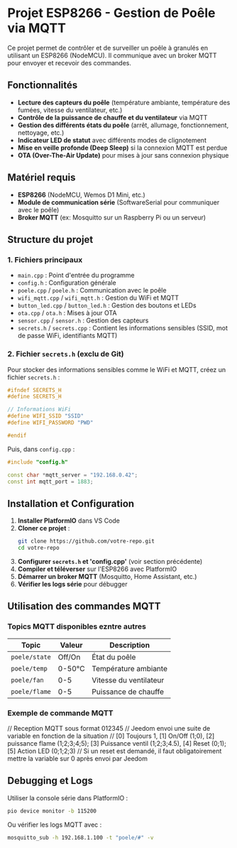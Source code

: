 # Projet ESP8266 - Gestion de Poêle via MQTT

Ce projet permet de contrôler et de surveiller un poêle à granulés en utilisant un ESP8266 (NodeMCU). Il communique avec un broker MQTT pour envoyer et recevoir des commandes.

## Fonctionnalités

- **Lecture des capteurs du poêle** (température ambiante, température des fumées, vitesse du ventilateur, etc.)
- **Contrôle de la puissance de chauffe et du ventilateur** via MQTT
- **Gestion des différents états du poêle** (arrêt, allumage, fonctionnement, nettoyage, etc.)
- **Indicateur LED de statut** avec différents modes de clignotement
- **Mise en veille profonde (Deep Sleep)** si la connexion MQTT est perdue
- **OTA (Over-The-Air Update)** pour mises à jour sans connexion physique

## Matériel requis

- **ESP8266** (NodeMCU, Wemos D1 Mini, etc.)
- **Module de communication série** (SoftwareSerial pour communiquer avec le poêle)
- **Broker MQTT** (ex: Mosquitto sur un Raspberry Pi ou un serveur)

## Structure du projet

### 1. **Fichiers principaux**

- `main.cpp` : Point d'entrée du programme
- `config.h` : Configuration générale
- `poele.cpp` / `poele.h` : Communication avec le poêle
- `wifi_mqtt.cpp` / `wifi_mqtt.h` : Gestion du WiFi et MQTT
- `button_led.cpp` / `button_led.h` : Gestion des boutons et LEDs
- `ota.cpp` / `ota.h` : Mises à jour OTA
- `sensor.cpp` / `sensor.h` : Gestion des capteurs
- `secrets.h` / `secrets.cpp` : Contient les informations sensibles (SSID, mot de passe WiFi, identifiants MQTT)

### 2. **Fichier `secrets.h`** (exclu de Git)

Pour stocker des informations sensibles comme le WiFi et MQTT, créez un fichier `secrets.h` :

```cpp
#ifndef SECRETS_H
#define SECRETS_H

// Informations WiFi
#define WIFI_SSID "SSID"
#define WIFI_PASSWORD "PWD"

#endif
```

Puis, dans `config.cpp` :

```cpp
#include "config.h"

const char *mqtt_server = "192.168.0.42";
const int mqtt_port = 1883;
```

## Installation et Configuration

1. **Installer PlatformIO** dans VS Code
2. **Cloner ce projet** :
   ```sh
   git clone https://github.com/votre-repo.git
   cd votre-repo
   ```
3. **Configurer `secrets.h` et 'config.cpp'** (voir section précédente)
4. **Compiler et téléverser** sur l'ESP8266 avec PlatformIO
5. **Démarrer un broker MQTT** (Mosquitto, Home Assistant, etc.)
6. **Vérifier les logs série** pour débugger

## Utilisation des commandes MQTT

### **Topics MQTT disponibles ezntre autres**

| Topic            | Valeur | Description |
|-----------------|--------|-------------|
| `poele/state`   | Off/On | État du poêle |
| `poele/temp`    | 0-50°C | Température ambiante |
| `poele/fan`     | 0-5    | Vitesse du ventilateur |
| `poele/flame`   | 0-5    | Puissance de chauffe |

### **Exemple de commande MQTT**

// Reception MQTT sous format 012345 // Jeedom envoi une suite de variable en fonction de la situation
// [0] Toujours 1, [1] On/Off (1;0), [2] puissance flame (1;2;3;4;5); [3] Puissance ventil (1;2;3;4.5), [4] Reset (0;1); [5] Action LED (0;1;2;3)
// Si un reset est demandé, il faut obligatoirement mettre la variable sur 0 après envoi par Jeedom

## Debugging et Logs

Utiliser la console série dans PlatformIO :
```sh
pio device monitor -b 115200
```
Ou vérifier les logs MQTT avec :
```sh
mosquitto_sub -h 192.168.1.100 -t "poele/#" -v
```
